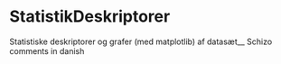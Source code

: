 # StatistikDeskriptorer
Statistiske deskriptorer og grafer (med matplotlib) af datasæt__
Schizo comments in danish
